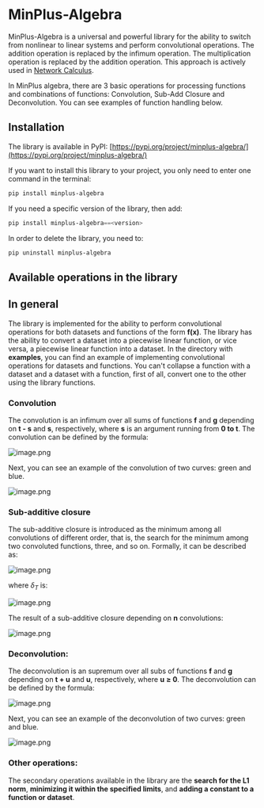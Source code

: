 # MinPlus-Algebra

MinPlus-Algebra is a universal and powerful library for the ability to switch from nonlinear to linear systems and perform convolutional operations. The addition operation is replaced by the infimum operation. The multiplication operation is replaced by the addition operation. This approach is actively used in [Network Calculus](https://en.wikipedia.org/wiki/Network_calculus).

In MinPlus algebra, there are 3 basic operations for processing functions and combinations of functions: Convolution, Sub-Add Closure and Deconvolution. You can see examples of function handling below.

## Installation

The library is available in PyPI: [https://pypi.org/project/minplus-algebra/](https://pypi.org/project/minplus-algebra/)

If you want to install this library to your project, you only need to enter one command in the terminal:

```powershell
pip install minplus-algebra
```

If you need a specific version of the library, then add:

```powershell
pip install minplus-algebra==<version>
```

In order to delete the library, you need to:

```powershell
pip uninstall minplus-algebra 
```

## Available operations in the library

## In general

The library is implemented for the ability to perform convolutional operations for both datasets and functions of the form **f(x)**. The library has the ability to convert a dataset into a piecewise linear function, or vice versa, a piecewise linear function into a dataset. In the directory with **examples**, you can find an example of implementing convolutional operations for datasets and functions. You can't collapse a function with a dataset and a dataset with a function, first of all, convert one to the other using the library functions.

### Convolution

The convolution is an infimum over all sums of functions **f** and **g** depending on **t - s** and
**s**, respectively, where **s** is an argument running from **0 to t**. The convolution can be defined by the formula:

![image.png](images/convolution_formula.png)

Next, you can see an example of the convolution of two curves: green and blue.

![image.png](images/convolutions_curves.png)

### Sub-additive closure

The sub-additive closure is introduced as the minimum among all convolutions of different order, that is, the search for the minimum among two convoluted functions, three, and so on. Formally, it can be described as:

![image.png](images/sub_add_closure_formula.png)

where $\delta_T$ is:

![image.png](images/birst_delay_function.png)

The result of a sub-additive closure depending on **n** convolutions:

![image.png](images/sub_add_closures_curves.png)

### Deconvolution:

The deconvolution is an supremum over all subs of functions **f** and **g** depending on **t + u** and
**u**, respectively, where **u** **≥ 0**. The deconvolution can be defined by the formula:

![image.png](images/deconvolution_formula.png)

Next, you can see an example of the deconvolution of two curves: green and blue.

![image.png](images/deconvolutions_curves.png)

### Other operations:

The secondary operations available in the library are the **search for the L1 norm**, **minimizing it within the specified limits**, and **adding a constant to a function or dataset**.
